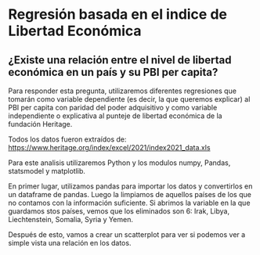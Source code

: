 # Regresión basada en el indice de Libertad Económica

## ¿Existe una relación entre el nivel de libertad económica en un país y su PBI per capita?

Para responder esta pregunta, utilizaremos diferentes regresiones que tomarán como variable dependiente (es decir, la que queremos explicar) al PBI per capita con paridad del poder adquisitivo y como variable independiente o explicativa al punteje de libertad económica de la fundación Heritage.

Todos los datos fueron extraídos de: https://www.heritage.org/index/excel/2021/index2021_data.xls

Para este analisis utilizaremos Python y los modulos numpy, Pandas, statsmodel y matplotlib.

En primer lugar, utilizamos pandas para importar los datos y convertirlos en un dataframe de pandas. Luego la limpiamos de aquellos países de los que no contamos con la información suficiente. Si abrimos la variable en la que guardamos stos países, vemos que los eliminados son 6: Irak, Libya, Liechtenstein, Somalia, Syria y Yemen.

Después de esto, vamos a crear un scatterplot para ver si podemos ver a simple vista una relación en los datos.
